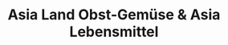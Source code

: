 ---
title: "Asia Land Obst-Gemüse & Asia Lebensmittel"
url: /berlin/asia-land-obst-gemuese-und-asia-lebensmittel/
shop: Lebensmittel
---